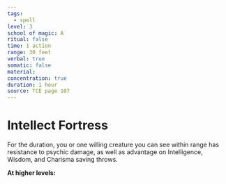 ```yaml
---
tags:
  - spell
level: 3
school of magic: A
ritual: false
time: 1 action
range: 30 feet
verbal: true
somatic: false
material: 
concentration: true
duration: 1 hour
source: TCE page 107
---
```

# Intellect Fortress
For the duration, you or one willing creature you can see within range has resistance to psychic damage, as well as advantage on Intelligence, Wisdom, and Charisma saving throws.

**At higher levels:** 